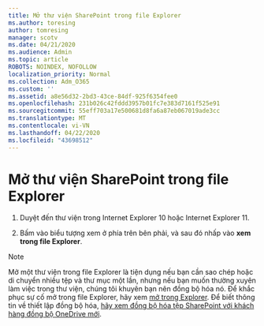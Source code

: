 ```yaml
---
title: Mở thư viện SharePoint trong file Explorer
ms.author: toresing
author: tomresing
manager: scotv
ms.date: 04/21/2020
ms.audience: Admin
ms.topic: article
ROBOTS: NOINDEX, NOFOLLOW
localization_priority: Normal
ms.collection: Adm_O365
ms.custom: ''
ms.assetid: a8e56d32-2bd3-43ce-84df-925f6354fee0
ms.openlocfilehash: 231b026c42fddd3957b01fc7e383d7161f525e91
ms.sourcegitcommit: 55eff703a17e500681d8fa6a87eb067019ade3cc
ms.translationtype: MT
ms.contentlocale: vi-VN
ms.lasthandoff: 04/22/2020
ms.locfileid: "43698512"
---
```

# <a name="open-a-sharepoint-library-in-file-explorer"></a>Mở thư viện SharePoint trong file Explorer

1. Duyệt đến thư viện trong Internet Explorer 10 hoặc Internet Explorer 11. 
    
2. Bấm vào biểu tượng xem ở phía trên bên phải, và sau đó nhấp vào **xem trong file Explorer**.
    
> [!NOTE]
> Mở một thư viện trong file Explorer là tiện dụng nếu bạn cần sao chép hoặc di chuyển nhiều tệp và thư mục một lần, nhưng nếu bạn muốn thường xuyên làm việc trong thư viện, chúng tôi khuyên bạn nên đồng bộ hóa nó. Để khắc phục sự cố mở trong file Explorer, hãy xem [mở trong Explorer](https://go.microsoft.com/fwlink/?linkid=871665). Để biết thông tin về thiết lập đồng bộ hóa, [hãy xem đồng bộ hóa tệp SharePoint với khách hàng đồng bộ OneDrive mới](https://go.microsoft.com/fwlink/?linkid=871666). 
  

